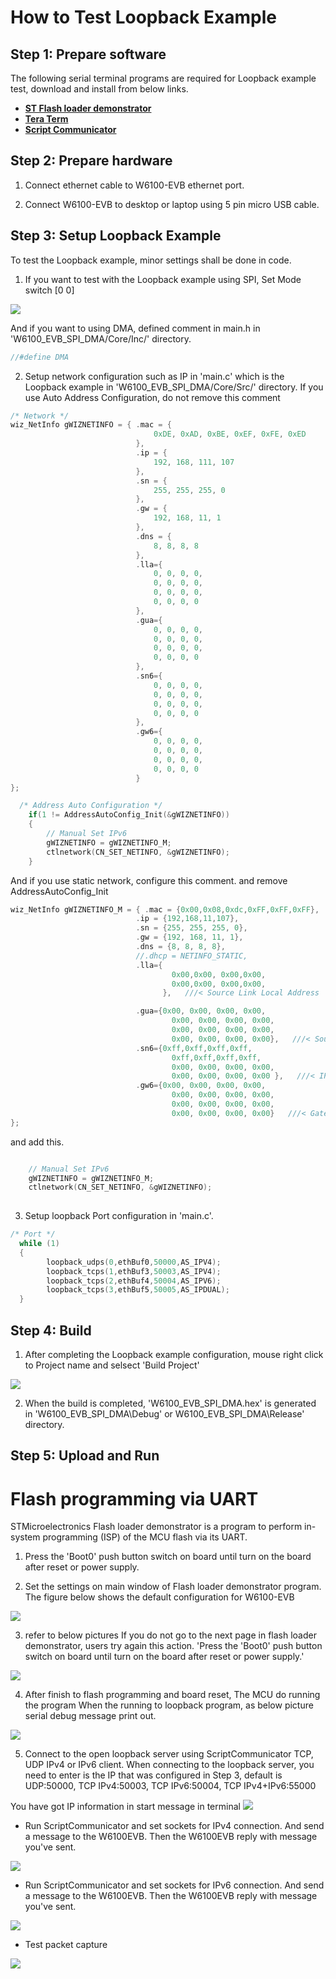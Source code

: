# How to Test Loopback Example


## Step 1: Prepare software

The following serial terminal programs are required for Loopback example test, download and install from below links.

- [**ST Flash loader demonstrator**][link-st-flash]
- [**Tera Term**][link-tera_term]
- [**Script Communicator**][link-ScriptCommunicator]


## Step 2: Prepare hardware

1. Connect ethernet cable to W6100-EVB ethernet port.

2. Connect W6100-EVB to desktop or laptop using 5 pin micro USB cable.


## Step 3: Setup Loopback Example

To test the Loopback example, minor settings shall be done in code.

1. If you want to test with the Loopback example using SPI, Set Mode switch [0 0]

![][link-mode-sw-spi]

And if you want to using DMA, defined comment in main.h in 'W6100_EVB_SPI_DMA/Core/Inc/' directory.

```cpp
//#define DMA 
```

2. Setup network configuration such as IP in 'main.c' which is the Loopback example in 'W6100_EVB_SPI_DMA/Core/Src/' directory.
 If you use Auto Address Configuration, do not remove this comment

```cpp
/* Network */
wiz_NetInfo gWIZNETINFO = { .mac = {
								0xDE, 0xAD, 0xBE, 0xEF, 0xFE, 0xED
							},
							.ip = {
								192, 168, 111, 107
							},
							.sn = {
								255, 255, 255, 0
							},
							.gw = {
								192, 168, 11, 1
							},
							.dns = {
								8, 8, 8, 8
							},
							.lla={
								0, 0, 0, 0,
								0, 0, 0, 0,
								0, 0, 0, 0,
								0, 0, 0, 0
							},
							.gua={
								0, 0, 0, 0,
								0, 0, 0, 0,
								0, 0, 0, 0,
								0, 0, 0, 0
							},
							.sn6={
								0, 0, 0, 0,
								0, 0, 0, 0,
								0, 0, 0, 0,
								0, 0, 0, 0
							},
							.gw6={
								0, 0, 0, 0,
								0, 0, 0, 0,
								0, 0, 0, 0,
								0, 0, 0, 0
							}
};

```

```cpp
  /* Address Auto Configuration */
  	if(1 != AddressAutoConfig_Init(&gWIZNETINFO))
  	{
  		// Manual Set IPv6
  		gWIZNETINFO = gWIZNETINFO_M;
  		ctlnetwork(CN_SET_NETINFO, &gWIZNETINFO);
  	}

```

And if you use static network, configure this comment. and remove AddressAutoConfig_Init

```cpp
wiz_NetInfo gWIZNETINFO_M = { .mac = {0x00,0x08,0xdc,0xFF,0xFF,0xFF},
							.ip = {192,168,11,107},
							.sn = {255, 255, 255, 0},
							.gw = {192, 168, 11, 1},
							.dns = {8, 8, 8, 8},
							//.dhcp = NETINFO_STATIC,
							.lla={
									0x00,0x00, 0x00,0x00,
									0x00,0x00, 0x00,0x00,
								  },   ///< Source Link Local Address

							.gua={0x00, 0x00, 0x00, 0x00,
									0x00, 0x00, 0x00, 0x00,
									0x00, 0x00, 0x00, 0x00,
									0x00, 0x00, 0x00, 0x00},   ///< Source Global Unicast Address
							.sn6={0xff,0xff,0xff,0xff,
									0xff,0xff,0xff,0xff,
									0x00, 0x00, 0x00, 0x00,
									0x00, 0x00, 0x00, 0x00 },   ///< IPv6 Prefix
							.gw6={0x00, 0x00, 0x00, 0x00,
									0x00, 0x00, 0x00, 0x00,
									0x00, 0x00, 0x00, 0x00,
									0x00, 0x00, 0x00, 0x00}   ///< Gateway IPv6 Address
};

```
and add this.

```cpp

  	// Manual Set IPv6
  	gWIZNETINFO = gWIZNETINFO_M;
  	ctlnetwork(CN_SET_NETINFO, &gWIZNETINFO);
  	
```


3. Setup loopback Port configuration in 'main.c'.

```cpp
/* Port */
  while (1)
  {
	   	loopback_udps(0,ethBuf0,50000,AS_IPV4);
		loopback_tcps(1,ethBuf3,50003,AS_IPV4);
		loopback_tcps(2,ethBuf4,50004,AS_IPV6);
		loopback_tcps(3,ethBuf5,50005,AS_IPDUAL);
  }
```


## Step 4: Build

1. After completing the Loopback example configuration, mouse right click to Project name and selsect 'Build Project'

![][link-build-project]

2. When the build is completed, 'W6100_EVB_SPI_DMA.hex' is generated in 'W6100_EVB_SPI_DMA\Debug' or W6100_EVB_SPI_DMA\Release' directory.


## Step 5: Upload and Run
# Flash programming via UART
STMicroelectronics Flash loader demonstrator is a program to perform in-system programming (ISP) of the MCU flash via its UART.

1. Press the 'Boot0' push button switch on board until turn on the board after reset or power supply.

2. Set the settings on main window of Flash loader demonstrator program. The figure below shows the default configuration for W6100-EVB

![][link-flash_down]

3. refer to below pictures If you do not go to the next page in flash loader demonstrator, users try again this action. 'Press the 'Boot0' push button switch on board until turn on the board after reset or power supply.'

![][link-flash_down2]

4. After finish to flash programming and board reset, The MCU do running the program When the running to loopback program, as below picture serial debug message print out.

![][link-terminal-start]

5. Connect to the open loopback server using ScriptCommunicator TCP, UDP IPv4 or IPv6 client. When connecting to the loopback server, you need to enter is the IP that was configured in Step 3, default is UDP:50000, TCP IPv4:50003, TCP IPv6:50004, TCP IPv4+IPv6:55000

You have got IP information in start message in terminal
![][link-ip-infomation]

 - Run ScriptCommunicator and set sockets for IPv4 connection. And send a message to the W6100EVB. Then the W6100EVB reply with message you've sent.

![][link-connect-to-ipv4]

 - Run ScriptCommunicator and set sockets for IPv6 connection. And send a message to the W6100EVB. Then the W6100EVB reply with message you've sent.

![][link-connect-to-ipv6]

 - Test packet capture

![][link-capture]



<!--
Link
-->

[link-tera_term]: https://osdn.net/projects/ttssh2/releases/
[link-st-flash]: https://www.st.com/en/development-tools/flasher-stm32.html
[link-ScriptCommunicator]: https://sourceforge.net/projects/scriptcommunicator/
[link-mode-sw-spi]: https://github.com/Wiznet/W6100-EVB/blob/master/static/images/mode-sw-spi.png
[link-build-project]: https://github.com/Wiznet/W6100-EVB/blob/master/static/images/build-project.png
[link-flash_down]: https://github.com/Wiznet/W6100-EVB/blob/master/static/images/flash_down.png
[link-flash_down2]: https://github.com/Wiznet/W6100-EVB/blob/master/static/images/flash_down2.png
[link-terminal-start]: https://github.com/Wiznet/W6100-EVB/blob/master/static/images/terminal-start.png
[link-ip-infomation]: https://github.com/Wiznet/W6100-EVB/blob/master/static/images/ip-infomation.png
[link-connect-to-ipv4]: https://github.com/Wiznet/W6100-EVB/blob/master/static/images/connect-to-ipv4.png
[link-connect-to-ipv6]: https://github.com/Wiznet/W6100-EVB/blob/master/static/images/connect-to-ipv6.png
[link-capture]: https://github.com/Wiznet/W6100-EVB/blob/master/static/images/capture.png
